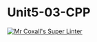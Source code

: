 # Unit5-03-CPP
[![Mr Coxall's Super Linter](https://github.com/ICS3U-Programming-Xiaohan-T/Unit5-03-CPP/workflows/Mr%20Coxall's%20Super%20Linter/badge.svg)](https://github.com/ICS3U-Programming-Xiaohan-T/Unit5-03-CPP/actions/)
